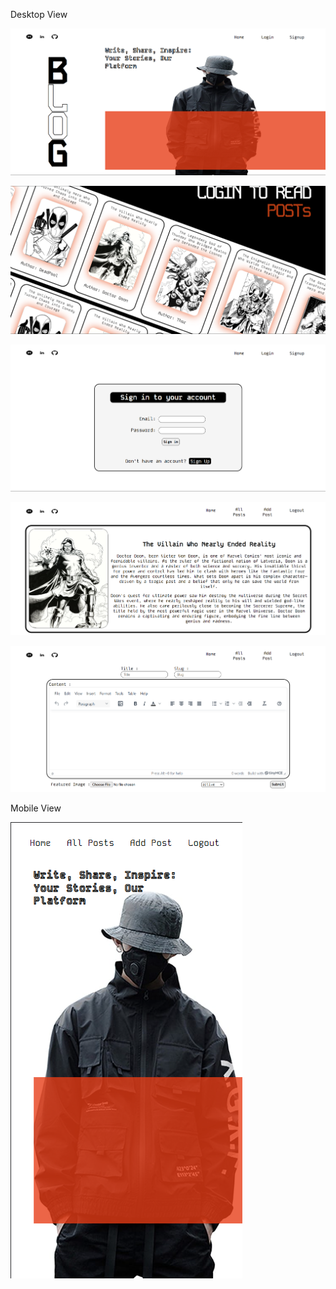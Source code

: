 Desktop View

![alt text](<Screenshot 2024-08-07 231500.png>)

![alt text](<Screenshot 2024-08-07 231508.png>)

![alt text](<Screenshot 2024-08-07 231530.png>)

![alt text](<Screenshot 2024-08-07 231553.png>)

![alt text](<Screenshot 2024-08-07 231601.png>)

Mobile View

![alt text](<Screenshot 2024-08-07 231827.png>)